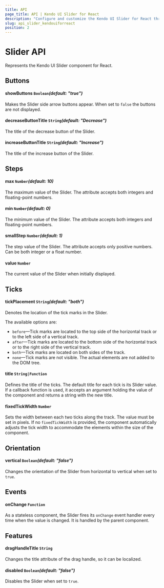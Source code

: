 ```yaml
---
title: API
page_title: API | Kendo UI Slider for React
description: "Configure and customize the Kendo UI Slider for React through its API reference."
slug: api_slider_kendouiforreact
position: 2
---
```


# Slider API

Represents the Kendo UI Slider component for React.

## Buttons

#### showButtons `Boolean`*(default: "true")*

Makes the Slider side arrow buttons appear. When set to `false` the buttons are not displayed.

#### decreaseButtonTitle `String`*(default: "Decrease")*

The title of the decrease button of the Slider.

#### increaseButtonTitle `String`*(default: "Increase")*

The title of the increase button of the Slider.

## Steps  

#### max `Number`*(default: 10)*

The maximum value of the Slider. The attribute accepts both integers and floating-point numbers.

#### min `Number`*(default: 0)*

The minimum value of the Slider. The attribute accepts both integers and floating-point numbers.

#### smallStep `Number`*(default: 1)*

The step value of the Slider. The attribute accepts only positive numbers. Can be both integer or a float number.

#### value `Number`

The current value of the Slider when initially displayed.

## Ticks

#### tickPlacement `String`*(default: "both")*

Denotes the location of the tick marks in the Slider.

The available options are:

* `before`&mdash;Tick marks are located to the top side of the horizontal track or to the left side of a vertical track.
* `after`&mdash;Tick marks are located to the bottom side of the horizontal track or to the right side of the vertical track.
* `both`&mdash;Tick marks are located on both sides of the track.
* `none`&mdash;Tick marks are not visible. The actual elements are not added to the DOM tree.

#### title `String|Function`

Defines the title of the ticks. The default title for each tick is its Slider value. If a callback function is used, it accepts an argument holding the value of the component and returns a string with the new title.

#### fixedTickWidth `Number`

Sets the width between each two ticks along the track. The value must be set in pixels. If no `fixedTickWidth` is provided, the component automatically adjusts the tick width to accommodate the elements within the size of the component.

## Orientation

#### vertical `Boolean`*(default: "false")*

Changes the orientation of the Slider from horizontal to vertical when set to `true`.

## Events

#### onChange `Function`

As a stateless component, the Slider fires its `onChange` event handler every time when the value is changed. It is handled by the parent component.

## Features

#### dragHandleTitle `String`

Changes the title attribute of the drag handle, so it can be localized.

#### disabled `Boolean`*(default: "false")*

Disables the Slider when set to `true`.
